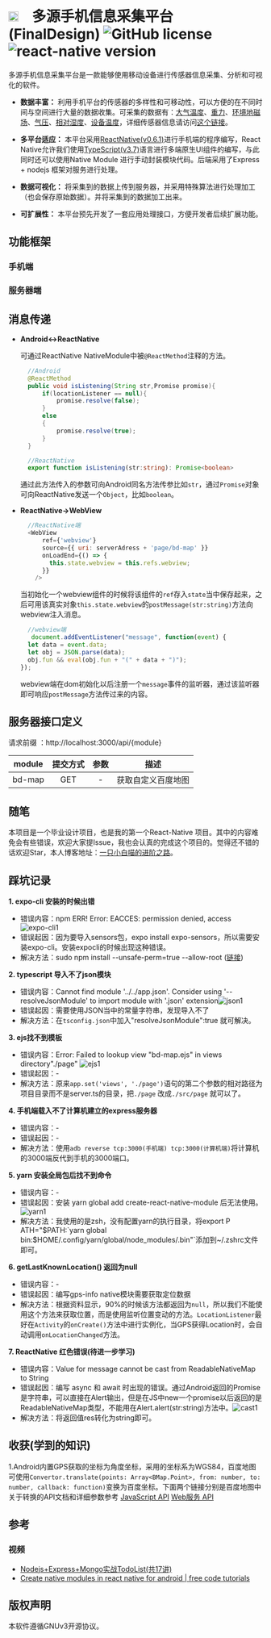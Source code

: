# <img src='./readme/icon.png' height="20" width="20" style='margin-right:20px'> 多源手机信息采集平台(FinalDesign) ![GitHub license](https://img.shields.io/badge/license-GNUv3-blue.svg) ![react-native version](https://img.shields.io/badge/ReactNative-0.6.1-yellow.svg)

多源手机信息采集平台是一款能够使用移动设备进行传感器信息采集、分析和可视化的软件。

* **数据丰富：** 利用手机平台的传感器的多样性和可移动性，可以方便的在不同时间与空间进行大量的数据收集。可采集的数据有：[大气温度](https://developer.android.google.cn/reference/android/hardware/Sensor.html#TYPE_AMBIENT_TEMPERATURE)、[重力](https://developer.android.google.cn/reference/android/hardware/Sensor.html#TYPE_GRAVITY)、[环境地磁场](https://developer.android.google.cn/reference/android/hardware/Sensor.html#TYPE_MAGNETIC_FIELD)、[气压](https://developer.android.google.cn/reference/android/hardware/Sensor.html#TYPE_PRESSURE)、[相对湿度](https://developer.android.google.cn/reference/android/hardware/Sensor.html#TYPE_RELATIVE_HUMIDITY)、[设备温度](https://developer.android.google.cn/reference/android/hardware/Sensor.html#TYPE_TEMPERATURE)，详细传感器信息请访问[这个链接](https://developer.android.google.cn/guide/topics/sensors/sensors_overview)。

* **多平台适应：** 本平台采用[ReactNative(v0.6.1)](https://reactnative.cn/)进行手机端的程序编写，React Native允许我们使用[TypeScript(v3.7)](https://www.typescriptlang.org/)语言进行多端原生UI组件的编写，与此同时还可以使用Native Module 进行手动封装模块代码。后端采用了Express + nodejs 框架对服务进行处理。

* **数据可视化：** 将采集到的数据上传到服务器，并采用特殊算法进行处理加工（也会保存原始数据）。并将采集到的数据加工出来。

* **可扩展性：** 本平台预先开发了一套应用处理接口，方便开发者后续扩展功能。

## 功能框架
### 手机端

### 服务器端

## 消息传递

* **Android<->ReactNative**

    可通过ReactNative NativeModule中被`@ReactMethod`注释的方法。
  
  ```java
    //Android
    @ReactMethod
    public void isListening(String str,Promise promise){
        if(locationListener == null){
            promise.resolve(false);
        }
        else
        {
            promise.resolve(true);
        }
    }
    ```

  ```typescript
    //ReactNative
    export function isListening(str:string): Promise<boolean>

    ```

    通过此方法传入的参数可向Android同名方法传参比如`str`，通过`Promise`对象可向ReactNative发送一个`Object`，比如`boolean`。

* **ReactNative->WebView**

  ```javascript
    //ReactNative端
    <WebView
        ref={'webview'}
        source={{ uri: serverAdress + 'page/bd-map' }}
        onLoadEnd={() => {
          this.state.webview = this.refs.webview;
        }}
      />
  ```

  当初始化一个webview组件的时候将该组件的`ref`存入`state`当中保存起来，之后可用该真实对象`this.state.webview`的`postMessage(str:string)`方法向webview注入消息。
  
  ```javascript
    //webview端
     document.addEventListener("message", function(event) {
    let data = event.data;
    let obj = JSON.parse(data);
    obj.fun && eval(obj.fun + "(" + data + ")");
  });
  ```
  
  webview端在dom初始化以后注册一个`message`事件的监听器，通过该监听器即可响应`postMessage`方法传过来的内容。

## 服务器接口定义

请求前缀 ：http://localhost:3000/api/{module}

|module|提交方式|参数|描述|
:-: | :-: | :-: | :-: |
bd-map|GET|-|获取自定义百度地图

## 随笔

本项目是一个毕业设计项目，也是我的第一个React-Native 项目。其中的内容难免会有些错误，欢迎大家提Issue，我也会认真的完成这个项目的。觉得还不错的话欢迎Star，本人博客地址：[一只小白喵的进阶之路](https://lovelywhite.cn/)。

## 踩坑记录

**1. expo-cli 安装的时候出错**

* 错误内容：npm ERR! Error: EACCES: permission denied, access
![expo-cli1](./readme/error/expo-cli1.png)
* 错误起因：因为要导入sensors包，expo install expo-sensors，所以需要安装expo-cli。安装expocli的时候出现这种错误。
* 解决方法：sudo npm install --unsafe-perm=true --allow-root ([链接](https://blog.csdn.net/testcs_dn/article/details/78869419))

**2. typescript 导入不了json模块**

* 错误内容：Cannot find module '../../app.json'. Consider using '--resolveJsonModule' to import module with '.json' extension![json1](./readme/error/json1.png)
* 错误起因：需要使用JSON当中的常量字符串，发现导入不了
* 解决方法：在`tsconfig.json`中加入"resolveJsonModule":true 就可解决。

**3. ejs找不到模板**

* 错误内容：Error: Failed to lookup view "bd-map.ejs" in views directory"./page" ![ejs1](./readme/error/ejs1.png)
* 错误起因：-
* 解决方法：原来`app.set('views', './page')`语句的第二个参数的相对路径为项目目录而不是server.ts的目录，把`./page` 改成`./src/page` 就可以了。

**4. 手机端载入不了计算机建立的express服务器**

* 错误内容：-
* 错误起因：-
* 解决方法：使用`adb reverse tcp:3000(手机端) tcp:3000(计算机端)`将计算机的3000端反代到手机的3000端口。

**5. yarn 安装全局包后找不到命令**

* 错误内容：-
* 错误起因：安装 yarn global add create-react-native-module 后无法使用。![yarn1](./readme/error/yarn1.png)
* 解决方法：我使用的是zsh，没有配置yarn的执行目录，将export P ATH="$PATH:`yarn global bin:$HOME/.config/yarn/global/node_modules/.bin"`添加到~/.zshrc文件即可。

**6. getLastKnownLocation() 返回为null**

* 错误内容：-
* 错误起因：编写gps-info native模块需要获取定位数据
* 解决方法：根据资料显示，90%的时候该方法都返回为`null`，所以我们不能使用这个方法来获取位置，而是使用监听位置变动的方法。`LocationListener`最好在`Activity`的`onCreate()`方法中进行实例化，当GPS获得Location时，会自动调用`onLocationChanged`方法。

**7. ReactNative 红色错误(待进一步学习)**

* 错误内容：Value for message cannot be cast from ReadableNativeMap to String
* 错误起因：编写 async 和 await 时出现的错误。通过Android返回的Promise是字符串，可以直接在Alert输出，但是在JS中new一个promise以后返回的是ReadableNativeMap类型，不能用在Alert.alert(str:string)方法中。![cast1](./readme/error/cast1.png)
* 解决方法：将返回值res转化为string即可。

## 收获(学到的知识)

1.Android内置GPS获取的坐标为角度坐标，采用的坐标系为WGS84，百度地图可使用`Convertor.translate(points: Array<BMap.Point>, from: number, to: number, callback: function)`变换为百度坐标。下面两个链接分别是百度地图中关于转换的API文档和详细参数参考
[JavaScript API](http://lbsyun.baidu.com/cms/jsapi/reference/jsapi_reference_3_0.html#a7b55)
[Web服务 API](http://lbsyun.baidu.com/index.php?title=webapi/guide/changeposition)

## 参考

### 视频

* [Nodejs+Express+Mongo实战TodoList(共17讲)](https://www.bilibili.com/video/av20196752)
* [Create native modules in react native for android | free code tutorials](https://www.youtube.com/watch?v=OEV3iArNpTM)

## 版权声明

本软件遵循GNUv3开源协议。
